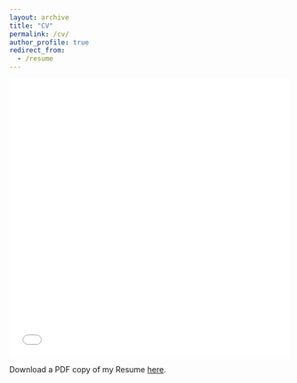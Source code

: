 ```yaml
---
layout: archive
title: "CV"
permalink: /cv/
author_profile: true
redirect_from:
  - /resume
---
```


<iframe src="/files/pdf/Aziza_Mirsaidoav_Resume.pdf" width="100%" height="500" frameborder="no" border="0" marginwidth="0" marginheight="0"></iframe>

Download a PDF copy of my Resume [here](/files/pdf/Aziza_Mirsaidoav_Resume.pdf).
